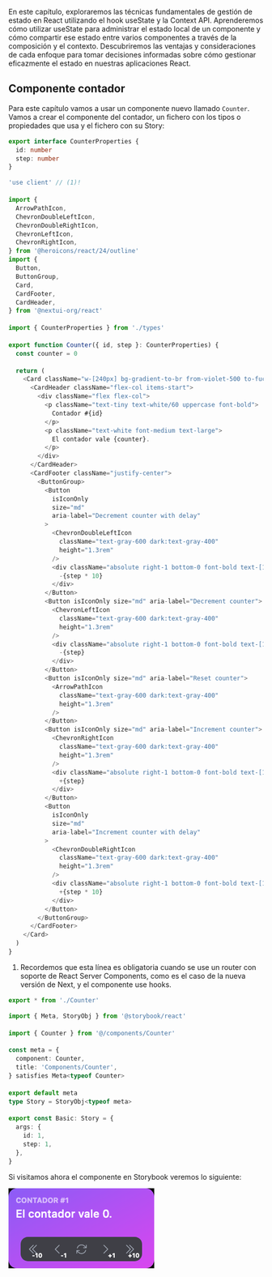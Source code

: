 En este capítulo, exploraremos las técnicas fundamentales de gestión de estado en React utilizando el hook useState y la Context API. Aprenderemos cómo utilizar useState para administrar el estado local de un componente y cómo compartir ese estado entre varios componentes a través de la composición y el contexto. Descubriremos las ventajas y consideraciones de cada enfoque para tomar decisiones informadas sobre cómo gestionar eficazmente el estado en nuestras aplicaciones React.

## Componente contador

Para este capítulo vamos a usar un componente nuevo llamado `Counter`. Vamos a crear el componente del contador, un fichero con los tipos o propiedades que usa y el fichero con su Story:

```ts title="src/components/counter/types.ts"
export interface CounterProperties {
  id: number
  step: number
}
```

```ts title="src/components/counter/counter.tsx"
'use client' // (1)!

import {
  ArrowPathIcon,
  ChevronDoubleLeftIcon,
  ChevronDoubleRightIcon,
  ChevronLeftIcon,
  ChevronRightIcon,
} from '@heroicons/react/24/outline'
import {
  Button,
  ButtonGroup,
  Card,
  CardFooter,
  CardHeader,
} from '@nextui-org/react'

import { CounterProperties } from './types'

export function Counter({ id, step }: CounterProperties) {
  const counter = 0

  return (
    <Card className="w-[240px] bg-gradient-to-br from-violet-500 to-fuchsia-500">
      <CardHeader className="flex-col items-start">
        <div className="flex flex-col">
          <p className="text-tiny text-white/60 uppercase font-bold">
            Contador #{id}
          </p>
          <p className="text-white font-medium text-large">
            El contador vale {counter}.
          </p>
        </div>
      </CardHeader>
      <CardFooter className="justify-center">
        <ButtonGroup>
          <Button
            isIconOnly
            size="md"
            aria-label="Decrement counter with delay"
          >
            <ChevronDoubleLeftIcon
              className="text-gray-600 dark:text-gray-400"
              height="1.3rem"
            />
            <div className="absolute right-1 bottom-0 font-bold text-[10px]">
              -{step * 10}
            </div>
          </Button>
          <Button isIconOnly size="md" aria-label="Decrement counter">
            <ChevronLeftIcon
              className="text-gray-600 dark:text-gray-400"
              height="1.3rem"
            />
            <div className="absolute right-1 bottom-0 font-bold text-[10px]">
              -{step}
            </div>
          </Button>
          <Button isIconOnly size="md" aria-label="Reset counter">
            <ArrowPathIcon
              className="text-gray-600 dark:text-gray-400"
              height="1.3rem"
            />
          </Button>
          <Button isIconOnly size="md" aria-label="Increment counter">
            <ChevronRightIcon
              className="text-gray-600 dark:text-gray-400"
              height="1.3rem"
            />
            <div className="absolute right-1 bottom-0 font-bold text-[10px]">
              +{step}
            </div>
          </Button>
          <Button
            isIconOnly
            size="md"
            aria-label="Increment counter with delay"
          >
            <ChevronDoubleRightIcon
              className="text-gray-600 dark:text-gray-400"
              height="1.3rem"
            />
            <div className="absolute right-1 bottom-0 font-bold text-[10px]">
              +{step * 10}
            </div>
          </Button>
        </ButtonGroup>
      </CardFooter>
    </Card>
  )
}
```

1. Recordemos que esta línea es obligatoria cuando se use un router con soporte de React Server Components, como es el caso de la nueva versión de Next, y el componente use hooks.

```ts title="src/components/counter/index.ts"
export * from './Counter'
```


```ts title="stories/components/counter.stories.ts"
import { Meta, StoryObj } from '@storybook/react'

import { Counter } from '@/components/Counter'

const meta = {
  component: Counter,
  title: 'Components/Counter',
} satisfies Meta<typeof Counter>

export default meta
type Story = StoryObj<typeof meta>

export const Basic: Story = {
  args: {
    id: 1,
    step: 1,
  },
}
```

Si visitamos ahora el componente en Storybook veremos lo siguiente:

![Alt text](images/contador.png)
